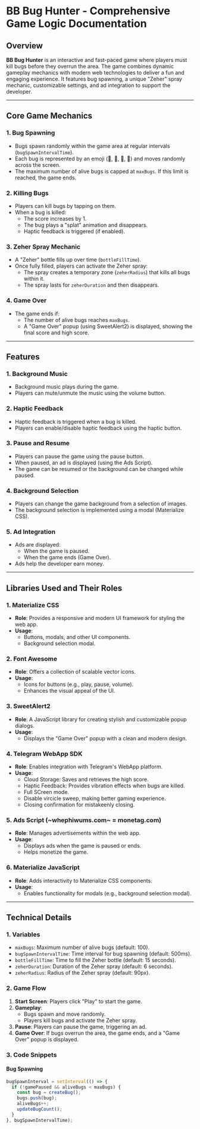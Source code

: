 # BB Bug Hunter - Comprehensive Game Logic Documentation

## Overview
**BB Bug Hunter** is an interactive and fast-paced game where players must kill bugs before they overrun the area. The game combines dynamic gameplay mechanics with modern web technologies to deliver a fun and engaging experience. It features bug spawning, a unique "Zeher" spray mechanic, customizable settings, and ad integration to support the developer.

---

## Core Game Mechanics

### 1. **Bug Spawning**
- Bugs spawn randomly within the game area at regular intervals (`bugSpawnIntervalTime`).
- Each bug is represented by an emoji (🐞, 🦗, 🐜, 🦟) and moves randomly across the screen.
- The maximum number of alive bugs is capped at `maxBugs`. If this limit is reached, the game ends.

### 2. **Killing Bugs**
- Players can kill bugs by tapping on them.
- When a bug is killed:
  - The score increases by 1.
  - The bug plays a "splat" animation and disappears.
  - Haptic feedback is triggered (if enabled).

### 3. **Zeher Spray Mechanic**
- A "Zeher" bottle fills up over time (`bottleFillTime`).
- Once fully filled, players can activate the Zeher spray:
  - The spray creates a temporary zone (`zeherRadius`) that kills all bugs within it.
  - The spray lasts for `zeherDuration` and then disappears.

### 4. **Game Over**
- The game ends if:
  - The number of alive bugs reaches `maxBugs`.
  - A "Game Over" popup (using SweetAlert2) is displayed, showing the final score and high score.

---

## Features

### 1. **Background Music**
- Background music plays during the game.
- Players can mute/unmute the music using the volume button.

### 2. **Haptic Feedback**
- Haptic feedback is triggered when a bug is killed.
- Players can enable/disable haptic feedback using the haptic button.

### 3. **Pause and Resume**
- Players can pause the game using the pause button.
- When paused, an ad is displayed (using the Ads Script).
- The game can be resumed or the background can be changed while paused.

### 4. **Background Selection**
- Players can change the game background from a selection of images.
- The background selection is implemented using a modal (Materialize CSS).

### 5. **Ad Integration**
- Ads are displayed:
  - When the game is paused.
  - When the game ends (Game Over).
- Ads help the developer earn money.

---

## Libraries Used and Their Roles

### 1. **Materialize CSS**
- **Role**: Provides a responsive and modern UI framework for styling the web app.
- **Usage**:
  - Buttons, modals, and other UI components.
  - Background selection modal.

### 2. **Font Awesome**
- **Role**: Offers a collection of scalable vector icons.
- **Usage**:
  - Icons for buttons (e.g., play, pause, volume).
  - Enhances the visual appeal of the UI.

### 3. **SweetAlert2**
- **Role**: A JavaScript library for creating stylish and customizable popup dialogs.
- **Usage**:
  - Displays the "Game Over" popup with a clean and modern design.

### 4. **Telegram WebApp SDK**
- **Role**: Enables integration with Telegram's WebApp platform.
- **Usage**:
  - Cloud Storage: Saves and retrieves the high score.
  - Haptic Feedback: Provides vibration effects when bugs are killed.
  - Full SCreen mode.
  - Disable vircicle sweep, making better gaming experience.
  - Closing confirmation for mistakeenly closing.

### 5. **Ads Script (~whephiwums.com~ = monetag.com)**
- **Role**: Manages advertisements within the web app.
- **Usage**:
  - Displays ads when the game is paused or ends.
  - Helps monetize the game.

### 6. **Materialize JavaScript**
- **Role**: Adds interactivity to Materialize CSS components.
- **Usage**:
  - Enables functionality for modals (e.g., background selection modal).

---

## Technical Details

### 1. **Variables**
- `maxBugs`: Maximum number of alive bugs (default: 100).
- `bugSpawnIntervalTime`: Time interval for bug spawning (default: 500ms).
- `bottleFillTime`: Time to fill the Zeher bottle (default: 15 seconds).
- `zeherDuration`: Duration of the Zeher spray (default: 6 seconds).
- `zeherRadius`: Radius of the Zeher spray (default: 90px).

### 2. **Game Flow**
1. **Start Screen**: Players click "Play" to start the game.
2. **Gameplay**:
   - Bugs spawn and move randomly.
   - Players kill bugs and activate the Zeher spray.
3. **Pause**: Players can pause the game, triggering an ad.
4. **Game Over**: If bugs overrun the area, the game ends, and a "Game Over" popup is displayed.

### 3. **Code Snippets**

#### Bug Spawning
```javascript
bugSpawnInterval = setInterval(() => {
  if (!gamePaused && aliveBugs < maxBugs) {
    const bug = createBug();
    bugs.push(bug);
    aliveBugs++;
    updateBugCount();
  }
}, bugSpawnIntervalTime);

